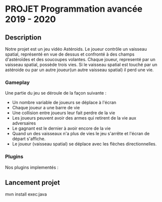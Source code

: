 # PROJET Programmation avancée 2019 - 2020

## Description 
Notre projet est un jeu vidéo Astéroids. Le joueur contrôle un vaisseau spatial, représenté en vue de dessus et confronté à des champs d'astéroïdes et des soucoupes volantes. Chaque joueur, representé par un vaisseau spatial, possède trois vies. Si le vaisseau spatial est touché par un astéroide ou par un autre joueur(un autre vaisseau spatial) il perd une vie. 

### Gameplay

Une partie du jeu se déroule de la façon suivante : 
   * Un nombre variable de joueurs se déplace à l'écran 
   * Chaque joueur a une barre de vie
   * Une collision entre joueurs leur fait perdre de la vie
   * Les joueurs peuvent avoir des armes qui retirent de la vie aux adversaires
   * Le gagnant est le dernier à avoir encore de la vie
   * Quand un des vaisseaux n'a plus de vies le jeu s'arrête et l'écran de départ s'affiche.
   * Le joueur (vaisseau spatial) se déplace avec les flèches directionnelles. 

### Plugins 

Nos plugins implementés : 

## Lancement projet

mvn install exec:java
